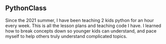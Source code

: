 ## PythonClass

Since the 2021 summer, I have been teaching 2 kids python for an hour every week. This is all the lesson plans and teaching code I have. I learned how to break concepts down so younger kids can understand, and pace myself to help others truly understand complicated topics.
